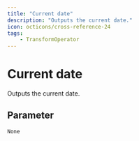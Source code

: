 ```yaml
---
title: "Current date"
description: "Outputs the current date."
icon: octicons/cross-reference-24
tags: 
    - TransformOperator
---
```

# Current date
<!-- This file was generated - DO NOT CHANGE IT MANUALLY -->



Outputs the current date.


## Parameter

`None`